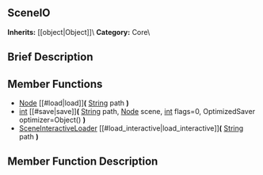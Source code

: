 ##  SceneIO  
**Inherits:** [[object|Object]]\\
**Category:** Core\\
##  Brief Description  

##  Member Functions 
  * [Node](class_node) [[#load|load]]**(** [String](class_string) path **)**
  * [int](class_int) [[#save|save]]**(** [String](class_string) path, [Node](class_node) scene, [int](class_int) flags=0, OptimizedSaver optimizer=Object() **)**
  * [SceneInteractiveLoader](class_sceneinteractiveloader) [[#load_interactive|load_interactive]]**(** [String](class_string) path **)**
##  Member Function Description  
